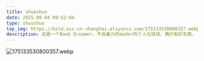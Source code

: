 ```yaml
---
title: shuoshuo
date: 2025-08-04 09:52:04
type: shuoshuo
top_img: https://kold.oss-cn-shanghai.aliyuncs.com/175133530800357.webp
description: 这是一个BanG Dreamer，不自量力的mader的个人垃圾场，偶尔有好东西。
---
```

![175133530800357.webp](https://kold.oss-cn-shanghai.aliyuncs.com/175133530800357.webp)
